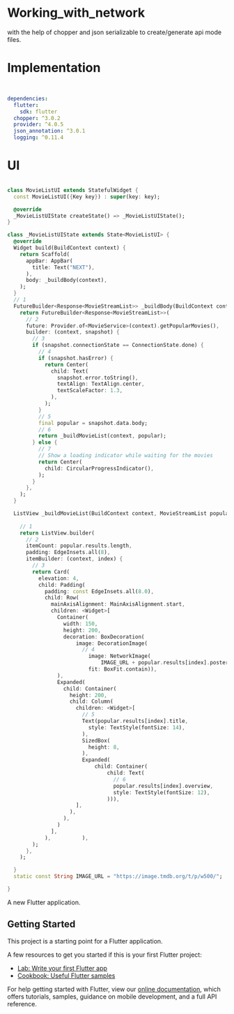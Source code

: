 # Working_with_network
with the help of chopper and json serializable to
create/generate api mode files.

# Implementation
```yaml


dependencies:
  flutter:
    sdk: flutter
  chopper: ^3.0.2
  provider: ^4.0.5
  json_annotation: ^3.0.1
  logging: ^0.11.4
  ```

# UI
```dart

class MovieListUI extends StatefulWidget {
  const MovieListUI({Key key}) : super(key: key);

  @override
  _MovieListUIState createState() => _MovieListUIState();
}

class _MovieListUIState extends State<MovieListUI> {
  @override
  Widget build(BuildContext context) {
    return Scaffold(
      appBar: AppBar(
        title: Text("NEXT"),
      ),
      body: _buildBody(context),
    );
  }
  // 1
  FutureBuilder<Response<MovieStreamList>> _buildBody(BuildContext context) {
    return FutureBuilder<Response<MovieStreamList>>(
      // 2
      future: Provider.of<MovieService>(context).getPopularMovies(),
      builder: (context, snapshot) {
        // 3
        if (snapshot.connectionState == ConnectionState.done) {
          // 4
          if (snapshot.hasError) {
            return Center(
              child: Text(
                snapshot.error.toString(),
                textAlign: TextAlign.center,
                textScaleFactor: 1.3,
              ),
            );
          }
          // 5
          final popular = snapshot.data.body;
          // 6
          return _buildMovieList(context, popular);
        } else {
          // 7
          // Show a loading indicator while waiting for the movies
          return Center(
            child: CircularProgressIndicator(),
          );
        }
      },
    );
  }

  ListView _buildMovieList(BuildContext context, MovieStreamList popular) {
    
    // 1
    return ListView.builder(
      // 2
      itemCount: popular.results.length,
      padding: EdgeInsets.all(8),
      itemBuilder: (context, index) {
        // 3
        return Card(
          elevation: 4,
          child: Padding(
            padding: const EdgeInsets.all(8.0),
            child: Row(
              mainAxisAlignment: MainAxisAlignment.start,
              children: <Widget>[
                Container(
                  width: 150,
                  height: 200,
                  decoration: BoxDecoration(
                      image: DecorationImage(
                        // 4
                          image: NetworkImage(
                              IMAGE_URL + popular.results[index].posterPath),
                          fit: BoxFit.contain)),
                ),
                Expanded(
                  child: Container(
                    height: 200,
                    child: Column(
                      children: <Widget>[
                        // 5
                        Text(popular.results[index].title,
                          style: TextStyle(fontSize: 14),
                        ),
                        SizedBox(
                          height: 8,
                        ),
                        Expanded(
                            child: Container(
                                child: Text(
                                  // 6
                                  popular.results[index].overview,
                                  style: TextStyle(fontSize: 12),
                                ))),
                      ],
                    ),
                  ),
                )
              ],
            ),          ),
        );
      },
    );

  }
  static const String IMAGE_URL = "https://image.tmdb.org/t/p/w500/";

}
```


A new Flutter application.

## Getting Started

This project is a starting point for a Flutter application.

A few resources to get you started if this is your first Flutter project:

- [Lab: Write your first Flutter app](https://flutter.dev/docs/get-started/codelab)
- [Cookbook: Useful Flutter samples](https://flutter.dev/docs/cookbook)

For help getting started with Flutter, view our
[online documentation](https://flutter.dev/docs), which offers tutorials,
samples, guidance on mobile development, and a full API reference.
